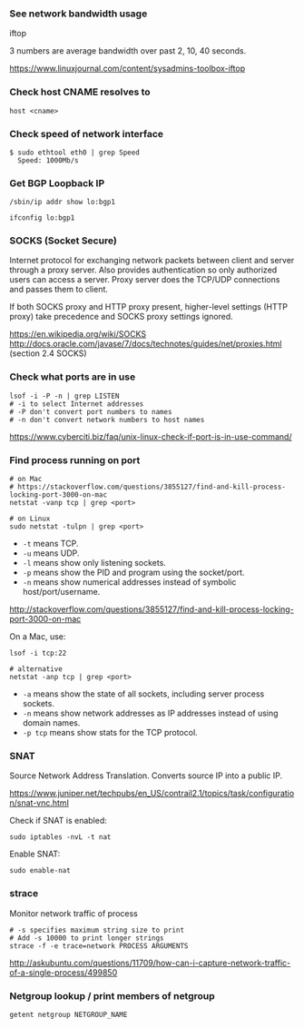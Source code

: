 ### See network bandwidth usage

iftop

3 numbers are average bandwidth over past 2, 10, 40 seconds.

https://www.linuxjournal.com/content/sysadmins-toolbox-iftop


### Check host CNAME resolves to

```
host <cname>
```


### Check speed of network interface

```
$ sudo ethtool eth0 | grep Speed
  Speed: 1000Mb/s
```


### Get BGP Loopback IP

```
/sbin/ip addr show lo:bgp1

ifconfig lo:bgp1
```


### SOCKS (Socket Secure)

Internet protocol for exchanging network packets between client and server through a proxy server. Also provides authentication so only authorized users can access a server. Proxy server does the TCP/UDP connections and passes them to client.

If both SOCKS proxy and HTTP proxy present, higher-level settings (HTTP proxy) take precedence and SOCKS proxy settings ignored.

https://en.wikipedia.org/wiki/SOCKS
http://docs.oracle.com/javase/7/docs/technotes/guides/net/proxies.html (section 2.4 SOCKS)


### Check what ports are in use

```
lsof -i -P -n | grep LISTEN
# -i to select Internet addresses
# -P don't convert port numbers to names
# -n don't convert network numbers to host names
```

https://www.cyberciti.biz/faq/unix-linux-check-if-port-is-in-use-command/


### Find process running on port

```
# on Mac
# https://stackoverflow.com/questions/3855127/find-and-kill-process-locking-port-3000-on-mac
netstat -vanp tcp | grep <port>

# on Linux
sudo netstat -tulpn | grep <port>
```

* `-t` means TCP.
* `-u` means UDP.
* `-l` means show only listening sockets.
* `-p` means show the PID and program using the socket/port.
* `-n` means show numerical addresses instead of symbolic host/port/username.

http://stackoverflow.com/questions/3855127/find-and-kill-process-locking-port-3000-on-mac

On a Mac, use:

```
lsof -i tcp:22

# alternative
netstat -anp tcp | grep <port>
```

* `-a` means show the state of all sockets, including server process sockets.
* `-n` means show network addresses as IP addresses instead of using domain names.
* `-p tcp` means show stats for the TCP protocol.


### SNAT

Source Network Address Translation. Converts source IP into a public IP.

https://www.juniper.net/techpubs/en_US/contrail2.1/topics/task/configuration/snat-vnc.html

Check if SNAT is enabled:

```
sudo iptables -nvL -t nat
```

Enable SNAT:

```
sudo enable-nat
```


### strace

Monitor network traffic of process

```
# -s specifies maximum string size to print
# Add -s 10000 to print longer strings
strace -f -e trace=network PROCESS ARGUMENTS
```

http://askubuntu.com/questions/11709/how-can-i-capture-network-traffic-of-a-single-process/499850


### Netgroup lookup / print members of netgroup

```
getent netgroup NETGROUP_NAME
```